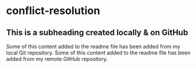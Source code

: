 # conflict-resolution
## This is a subheading created locally & on GitHub

Some of this content added to the readme file has been added from my local Git repository.
Some of this content added to the readme file has been added from my remote GitHub repository.
